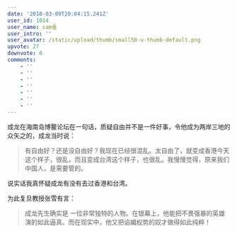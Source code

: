 ```yaml
---
date: '2018-03-09T20:04:15.241Z'
user_id: 1014
user_name: sam金
user_intro: ''
user_avatar: /static/upload/thumb/small50-u-thumb-default.png
upvote: 27
downvote: 0
comments:
    - ''
    - ''
    - ''
    - ''
    - ''
    - ''
    - ''
---
```


成龙在海南岛博鳌论坛在一句话，质疑自由并不是一件好事，令他成为两岸三地的众矢之的，成龙当时说：

> 有自由好？还是没自由好？我现在已经很混乱。太自由了，就变成香港今天这个样子，很乱，而且变成台湾这个样子，也很乱。我慢慢觉得，原来我们中国人，是需要管的。

说实话我真怀疑成龙有没有去过香港和台湾。

为此复旦教授张雪有言：

> 成龙先生确实是 一位非常独特的人物。在银幕上，他能把不畏强暴的英雄演的如此逼真。而在现实中，他又把谄媚权势的奴才做得如此纯粹！
